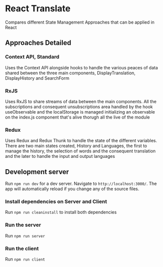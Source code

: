 # React Translate

Compares different State Management Approaches that can be applied in React

## Approaches Detailed

### Context API, Standard

Uses the Context API alongside hooks to handle the various peaces of data shared between the three main components,
DisplayTranslation, DisplayHistory and SearchForm

### RxJS

Uses RxJS to share streams of data between the main components. All the subscriptions and consequent unsubscriptions area handled by the hook useObservable and the localStorage is managed initializing an observable on the index.js component that's alive thorugh all the live of the module
### Redux 

Uses Redux and Redux Thunk to handle the state of the different variables. There are two main states created, History and Languages, the first to manage the history, the selection of words and the consequent translation and the later to handle the input and output languages


## Development server

Run `npm run dev` for a dev server. Navigate to `http://localhost:3000/`. The app will automatically reload if you change any of the source files.


### Install dependencies on Server and Client

Run `npm run cleaninstall` to install both dependencies

### Run the server

Run `npm run server`

### Run the client 

Run `npm run client`